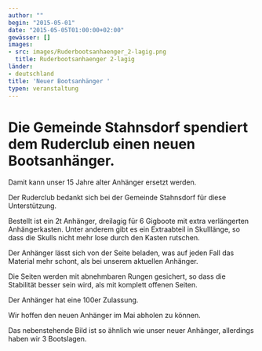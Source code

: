 ```yaml
---
author: ""
begin: "2015-05-01"
date: "2015-05-05T01:00:00+02:00"
gewässer: []
images:
- src: images/Ruderbootsanhaenger_2-lagig.png
  title: Ruderbootsanhaenger 2-lagig
länder: 
- deutschland
title: 'Neuer Bootsanhänger '
typen: veranstaltung
---
```



# Die Gemeinde Stahnsdorf spendiert dem Ruderclub einen neuen Bootsanhänger.


Damit kann unser 15 Jahre alter Anhänger ersetzt werden.

Der Ruderclub bedankt sich bei der Gemeinde Stahnsdorf für diese Unterstützung.

Bestellt ist ein 2t Anhänger, dreilagig für 6 Gigboote mit extra verlängerten Anhängerkasten. Unter anderem gibt es ein Extraabteil in Skulllänge, so dass die Skulls nicht mehr lose durch den Kasten rutschen.

Der Anhänger lässt sich von der Seite beladen, was auf jeden Fall das Material mehr schont, als bei unserem aktuellen Anhänger.

Die Seiten werden mit abnehmbaren Rungen gesichert, so dass die Stabilität besser sein wird, als mit komplett offenen Seiten.

Der Anhänger hat eine 100er Zulassung.

Wir hoffen den neuen Anhänger im Mai abholen zu können.

Das nebenstehende Bild ist so ähnlich wie unser neuer Anhänger, allerdings haben wir 3 Bootslagen.
